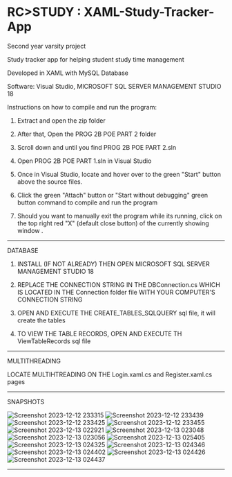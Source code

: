 # RC>STUDY : XAML-Study-Tracker-App
Second year varsity project 

Study tracker app for helping student study time management

Developed in XAML with MySQL Database 

Software: Visual Studio, MICROSOFT SQL SERVER MANAGEMENT STUDIO 18  

Instructions on how to compile and run the program:

1. Extract and open the zip folder

1. After that, Open the PROG 2B POE PART 2 folder

2. Scroll down and until you find PROG 2B POE PART 2.sln

3. Open PROG 2B POE PART 1.sln in Visual Studio

2. Once in Visual Studio, locate and hover over to the green "Start" button above the source files.

3. Click the green "Attach" button or "Start without debugging" green button command to compile and 
   run the program

4. Should you want to manually exit the program while its running, click on the top right red "X"
   (default close button) of the currently showing window .

--------------------------------------------------------------------------------------------------

DATABASE


1. INSTALL (IF NOT ALREADY) THEN OPEN MICROSOFT SQL SERVER MANAGEMENT STUDIO 18

1. REPLACE THE CONNECTION STRING IN THE DBConnection.cs WHICH IS LOCATED IN
THE Connection folder file WITH YOUR COMPUTER'S CONNECTION STRING

2. OPEN AND EXECUTE THE CREATE_TABLES_SQLQUERY sql file, it will create the tables

3. TO VIEW THE TABLE RECORDS, OPEN AND EXECUTE TH ViewTableRecords sql file

---------------------------------------------------------------------------------------------------

MULTITHREADING

LOCATE MULTIHTREADING ON THE Login.xaml.cs and Register.xaml.cs pages

----------------------------------------------------------------------------------------------------

SNAPSHOTS

![Screenshot 2023-12-12 233315](https://github.com/AaronFourie/XAML-Study-Tracker-App/assets/103949239/44413975-035c-4f1b-ba0f-4c19b4e645a6)
![Screenshot 2023-12-12 233439](https://github.com/AaronFourie/XAML-Study-Tracker-App/assets/103949239/018fa5d4-0606-4738-883a-f5d194c0fde0)
![Screenshot 2023-12-12 233425](https://github.com/AaronFourie/XAML-Study-Tracker-App/assets/103949239/eab5de4a-5717-4546-a726-1cc0873afcbf)
![Screenshot 2023-12-12 233455](https://github.com/AaronFourie/XAML-Study-Tracker-App/assets/103949239/1a282a6b-aeba-44da-be5a-c6911bb3cf50)
![Screenshot 2023-12-13 022921](https://github.com/AaronFourie/XAML-Study-Tracker-App/assets/103949239/0fe07ff7-a64b-4019-bf1a-8a181965e190)
![Screenshot 2023-12-13 023048](https://github.com/AaronFourie/XAML-Study-Tracker-App/assets/103949239/18f61037-5d0c-428e-99a3-fdd8a61e6e2d)
![Screenshot 2023-12-13 023056](https://github.com/AaronFourie/XAML-Study-Tracker-App/assets/103949239/00128b3f-2a04-4d1c-aaff-85573c7c78a7)
![Screenshot 2023-12-13 025405](https://github.com/AaronFourie/XAML-Study-Tracker-App/assets/103949239/77e32af2-b0c6-4a5e-affe-a9f665605def)
![Screenshot 2023-12-13 024325](https://github.com/AaronFourie/XAML-Study-Tracker-App/assets/103949239/8ef05ece-4f9a-450e-a5b6-02b46a7aa236)
![Screenshot 2023-12-13 024346](https://github.com/AaronFourie/XAML-Study-Tracker-App/assets/103949239/022b32c2-3deb-45a2-860b-80dc29a81fa9)
![Screenshot 2023-12-13 024402](https://github.com/AaronFourie/XAML-Study-Tracker-App/assets/103949239/de5fc94c-f20f-46e1-aca3-4eac0992e328)
![Screenshot 2023-12-13 024426](https://github.com/AaronFourie/XAML-Study-Tracker-App/assets/103949239/4ec45117-f0b6-4682-8e4d-2c8df98ce27b)
![Screenshot 2023-12-13 024437](https://github.com/AaronFourie/XAML-Study-Tracker-App/assets/103949239/76c70247-be54-402d-ae9f-db601eb9ff7d)


-----------------------------------------------------------------------------------------------------
